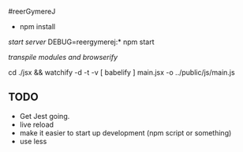 #reerGymereJ

* npm install

*start server*
DEBUG=reergymerej:* npm start

*transpile modules and browserify*

cd ./jsx && watchify -d -t -v [ babelify ] main.jsx -o ../public/js/main.js


## TODO

* Get Jest going.
* live reload
* make it easier to start up development (npm script or something)
* use less
